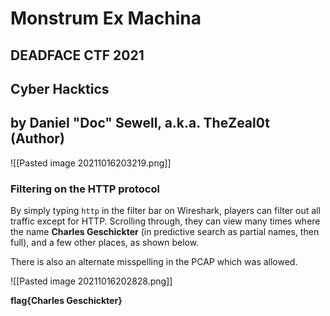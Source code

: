 # Monstrum Ex Machina

## DEADFACE CTF 2021
## Cyber Hacktics
## by Daniel "Doc" Sewell, a.k.a. TheZeal0t (Author)

![[Pasted image 20211016203219.png]]

### Filtering on the HTTP protocol

By simply typing `http` in the filter bar on Wireshark, players can filter out all traffic except for HTTP.  Scrolling through, they can view many times where the name **Charles Geschickter** (in predictive search as partial names, then full), and a few other places, as shown below.

There is also an alternate misspelling in the PCAP which was allowed.

![[Pasted image 20211016202828.png]]

**flag{Charles Geschickter}**